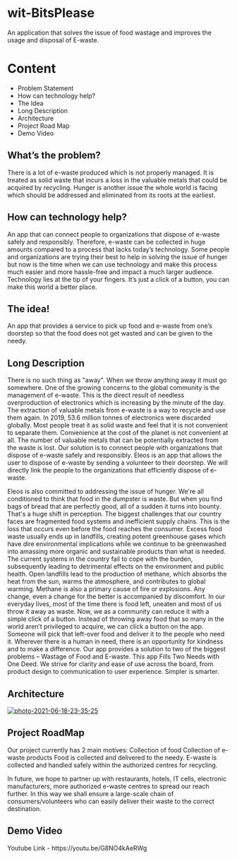 # wit-BitsPlease
An application that solves the issue of food wastage and improves the usage and disposal of E-waste. 
<h1>Content</h1>
<ul>
    <li>Problem Statement</li>
    <li>How can technology help? </li>
    <li>The Idea</li>
    <li>Long Description</li>
    <li>Architecture</li>
    <li>Project Road Map</li>
    <li>Demo Video</li>
</ul>
<h2><b>
What’s the problem?</b></h2>
There is a lot of e-waste produced which is not properly managed. It is treated as solid waste that incurs a loss in the valuable metals that could be acquired by recycling.
Hunger is another issue the whole world is facing which should be addressed and eliminated from its roots at the earliest.

<h2><b>How can technology help?</b></h2>
An app that can connect people to organizations that dispose of e-waste safely and responsibly. Therefore, e-waste can be collected in huge amounts compared to a process that lacks today’s technology.
Some people and organizations are trying their best to help in solving the issue of hunger but now is the time when we can use technology and make this process much easier and more hassle-free and impact a much larger audience.
Technology lies at the tip of your fingers. It’s just a click of a button, you can make this world a better place.

<h2>The idea!</h2>
An app that provides a service to pick up food and e-waste from one’s doorstep so that the food does not get wasted and can be given to the needy.

<h2>Long Description</h2>
There is no such thing as "away".  When we throw anything away it must go somewhere. One of the growing concerns to the global community is the management of e-waste. This is the direct result of needless overproduction of electronics which is increasing by the minute of the day. The extraction of valuable metals from e-waste is a way to recycle and use them again. In 2019, 53.6 million tonnes of electronics were discarded globally. Most people treat it as solid waste and feel that it is not convenient to separate them. Convenience at the cost of the planet is not convenient at all. The number of valuable metals that can be potentially extracted from the waste is lost. Our solution is to connect people with organizations that dispose of e-waste safely and responsibly. Eleos is an app that allows the user to dispose of e-waste by sending a volunteer to their doorstep. We will directly link the people to the organizations that efficiently dispose of e-waste.  

Eleos is also committed to addressing the issue of hunger. We're all conditioned to think that food in the dumpster is waste. But when you find bags of bread that are perfectly good, all of a sudden it turns into bounty. That's a huge shift in perception. The biggest challenges that our country faces are fragmented food systems and inefficient supply chains. This is the loss that occurs even before the food reaches the consumer. Excess food waste usually ends up in landfills, creating potent greenhouse gases which have dire environmental implications while we continue to be greenwashed into amassing more organic and sustainable products than what is needed. The current systems in the country fail to cope with the burden, subsequently leading to detrimental effects on the environment and public health. Open landfills lead to the production of methane, which absorbs the heat from the sun, warms the atmosphere, and contributes to global warming. Methane is also a primary cause of fire or explosions. Any change, even a change for the better is accompanied by discomfort. In our everyday lives, most of the time there is food left, uneaten and most of us throw it away as waste. Now, we as a community can reduce it with a simple click of a button. Instead of throwing away food that so many in the world aren’t privileged to acquire, we can click a button on the app. Someone will pick that left-over food and deliver it to the people who need it. Wherever there is a human in need, there is an opportunity for kindness and to make a difference. 
Our app provides a solution to two of the biggest problems – Wastage of Food and E-waste. This app Fills Two Needs with One Deed. We strive for clarity and ease of use across the board, from product design to communication to user experience. Simpler is smarter.

<h2>Architecture</h2>
<a href="https://imgbb.com/"><img src="https://i.ibb.co/BV2PTN1/photo-2021-06-18-23-35-25.jpg" alt="photo-2021-06-18-23-35-25" border="0"></a>

<h2>Project RoadMap</h2>
Our project currently has 2 main motives:
Collection of food
Collection of e-waste products
Food is collected and delivered to the needy.
E-waste is collected and handled safely within the authorized centres for recycling.

In future, we hope to partner up with restaurants, hotels, IT cells, electronic manufacturers, more authorized e-waste centres to spread our reach further.
In this way we shall ensure a large-scale chain of consumers/volunteers who can easily deliver their waste to the correct destination.


<h2>Demo Video </h2>
Youtube Link - https://youtu.be/G8NO4kAeRWg
